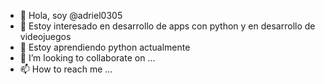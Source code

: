 - 👋 Hola, soy @adriel0305
- 👀 Estoy interesado en desarrollo de apps con python y en desarrollo de videojuegos
- 🌱 Estoy aprendiendo python actualmente
- 💞️ I’m looking to collaborate on ...
- 📫 How to reach me ...

<!---
adriel0305/adriel0305 is a ✨ special ✨ repository because its `README.md` (this file) appears on your GitHub profile.
You can click the Preview link to take a look at your changes.
--->
